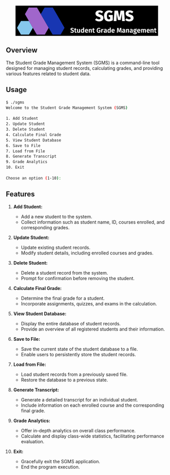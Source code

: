 
<p align="center">
  <img src="Logo.png" alt="Logo">
</p>


## Overview

The Student Grade Management System (SGMS) is a command-line tool designed for managing student records, calculating grades, and providing various features related to student data.


## Usage

```bash
$ ./sgms
Welcome to the Student Grade Management System (SGMS)

1. Add Student
2. Update Student
3. Delete Student
4. Calculate Final Grade
5. View Student Database
6. Save to File
7. Load from File
8. Generate Transcript
9. Grade Analytics
10. Exit

Choose an option (1-10):
```


## Features

1. **Add Student:**
   - Add a new student to the system.
   - Collect information such as student name, ID, courses enrolled, and corresponding grades.

2. **Update Student:**
   - Update existing student records.
   - Modify student details, including enrolled courses and grades.

3. **Delete Student:**
   - Delete a student record from the system.
   - Prompt for confirmation before removing the student.

4. **Calculate Final Grade:**
   - Determine the final grade for a student.
   - Incorporate assignments, quizzes, and exams in the calculation.

5. **View Student Database:**
   - Display the entire database of student records.
   - Provide an overview of all registered students and their information.

6. **Save to File:**
   - Save the current state of the student database to a file.
   - Enable users to persistently store the student records.

7. **Load from File:**
   - Load student records from a previously saved file.
   - Restore the database to a previous state.

8. **Generate Transcript:**
   - Generate a detailed transcript for an individual student.
   - Include information on each enrolled course and the corresponding final grade.

9. **Grade Analytics:**
   - Offer in-depth analytics on overall class performance.
   - Calculate and display class-wide statistics, facilitating performance evaluation.

10. **Exit:**
    - Gracefully exit the SGMS application.
    - End the program execution.
